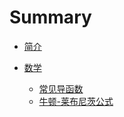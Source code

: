 # Summary

- [简介](./README.md)

- [数学](./math/README.md)
    - [常见导函数](./math/常见导函数.md)
    - [牛顿-莱布尼茨公式](./math/牛顿-莱布尼茨公式.md)
